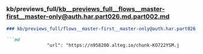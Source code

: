 ### kb/previews_full/kb__previews_full__flows__master-first__master-only@auth.har.part026.md.part002.md

```md
### kb/previews_full/flows__master-first__master-only@auth.har.part026.md (part 002)

```md
               "url": "https://n958200.alteg.io/chunk-KO722YSM.j
```

```

```
